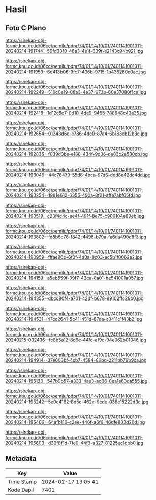 # Hasil

## Foto C Plano

https://sirekap-obj-formc.kpu.go.id/06cc/pemilu/pdpr/74/01/14/10/01/7401141001011-20240214-191744--50fd3310-48a3-4e1f-839f-e2143c94b921.jpg

https://sirekap-obj-formc.kpu.go.id/06cc/pemilu/pdpr/74/01/14/10/01/7401141001011-20240214-191959--6d413b06-9fc7-436b-9715-1b435260c0ac.jpg

https://sirekap-obj-formc.kpu.go.id/06cc/pemilu/pdpr/74/01/14/10/01/7401141001011-20240214-192249--516c0e19-08a3-4e37-973b-60e37080f1ca.jpg

https://sirekap-obj-formc.kpu.go.id/06cc/pemilu/pdpr/74/01/14/10/01/7401141001011-20240214-192418--1d12c5c7-0d10-4de9-9465-788648c43a35.jpg

https://sirekap-obj-formc.kpu.go.id/06cc/pemilu/pdpr/74/01/14/10/01/7401141001011-20240214-192654--01343d6c-c786-4de0-87a4-6b183cb12b3c.jpg

https://sirekap-obj-formc.kpu.go.id/06cc/pemilu/pdpr/74/01/14/10/01/7401141001011-20240214-192836--f039d3be-e168-434f-9d36-de83c2e580cb.jpg

https://sirekap-obj-formc.kpu.go.id/06cc/pemilu/pdpr/74/01/14/10/01/7401141001011-20240214-193049--44c78479-55d8-4bca-97d6-ddd8e42dc4dd.jpg

https://sirekap-obj-formc.kpu.go.id/06cc/pemilu/pdpr/74/01/14/10/01/7401141001011-20240214-193254--1981e612-6355-490a-8f21-affe7abf65fd.jpg

https://sirekap-obj-formc.kpu.go.id/06cc/pemilu/pdpr/74/01/14/10/01/7401141001011-20240214-193519--c23f4c4c-ee4f-491f-8e75-c900104e89eb.jpg

https://sirekap-obj-formc.kpu.go.id/06cc/pemilu/pdpr/74/01/14/10/01/7401141001011-20240214-193802--fd8b6c78-f842-4495-b79a-fa6da490d8f3.jpg

https://sirekap-obj-formc.kpu.go.id/06cc/pemilu/pdpr/74/01/14/10/01/7401141001011-20240214-193959--fffae96b-6f0f-4d0a-8c03-ac5b1f0062a2.jpg

https://sirekap-obj-formc.kpu.go.id/06cc/pemilu/pdpr/74/01/14/10/01/7401141001011-20240214-194159--a5eb559f-39f7-43ca-8a01-be541001a057.jpg

https://sirekap-obj-formc.kpu.go.id/06cc/pemilu/pdpr/74/01/14/10/01/7401141001011-20240214-194355--dbcc80f4-a701-42df-b678-e9102ffc29b0.jpg

https://sirekap-obj-formc.kpu.go.id/06cc/pemilu/pdpr/74/01/14/10/01/7401141001011-20240214-194531--47cc2641-5c41-451d-87da-c8411c1f43b2.jpg

https://sirekap-obj-formc.kpu.go.id/06cc/pemilu/pdpr/74/01/14/10/01/7401141001011-20240215-032436--fc8b5a12-8d6e-44fe-af9c-94e062b01346.jpg

https://sirekap-obj-formc.kpu.go.id/06cc/pemilu/pdpr/74/01/14/10/01/7401141001011-20240214-194914--37e003bf-4cb7-4584-86bd-2211bb79b9ca.jpg

https://sirekap-obj-formc.kpu.go.id/06cc/pemilu/pdpr/74/01/14/10/01/7401141001011-20240214-195120--547b9b57-a333-4ae3-ad06-8ea1e63da555.jpg

https://sirekap-obj-formc.kpu.go.id/06cc/pemilu/pdpr/74/01/14/10/01/7401141001011-20240214-195242--5e0e4182-8d5c-462e-9ede-038e15222d3e.jpg

https://sirekap-obj-formc.kpu.go.id/06cc/pemilu/pdpr/74/01/14/10/01/7401141001011-20240214-195406--64afb116-c2ee-446f-a6f6-46dfe803d20d.jpg

https://sirekap-obj-formc.kpu.go.id/06cc/pemilu/pdpr/74/01/14/10/01/7401141001011-20240214-195603--d30f8f1d-7fe0-44f3-a327-81225ec1dbb0.jpg


## Metadata

| Key        | Value               |
| ---------- | ------------------- |
| Time Stamp | 2024-02-17 13:05:41 |
| Kode Dapil | 7401                |




